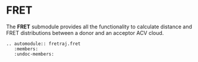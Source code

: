 # FRET

The **FRET** submodule provides all the functionality to calculate distance and FRET distributions between a donor and an acceptor ACV cloud.

```{eval-rst}
.. automodule:: fretraj.fret
   :members:
   :undoc-members:
```
